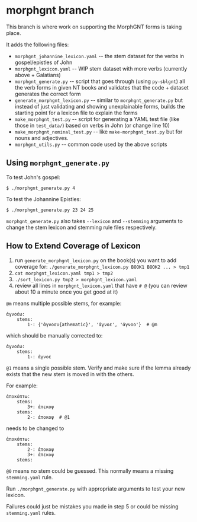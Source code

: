 # morphgnt branch

This branch is where work on supporting the MorphGNT forms is taking place.

It adds the following files:


* `morphgnt_johannine_lexicon.yaml` -- the stem dataset for the verbs in gospel/epistles of John
* `morphgnt_lexicon.yaml` -- WIP stem dataset with more verbs (currently above + Galatians)
* `morphgnt_generate.py` -- script that goes through (using `py-sblgnt`) all the verb forms in given NT books and validates that the code + dataset generates the correct form
* `generate_morphgnt_lexicon.py` -- similar to `morphgnt_generate.py` but instead of just validating and showing unexplainable forms, builds the starting point for a lexicon file to explain the forms
* `make_morphgnt_test.py` -- script for generating a YAML test file (like those in `test_data/`) based on verbs in John (or change line 10)
* `make_morphgnt_nominal_test.py` -- like `make-morphgnt_test.py` but for nouns and adjectives.
* `morphgnt_utils.py` -- common code used by the above scripts


## Using `morphgnt_generate.py`

To test John's gospel:

```
$ ./morphgnt_generate.py 4
```

To test the Johannine Epistles:

```
$ ./morphgnt_generate.py 23 24 25
```

`morphgnt_generate.py` also takes `--lexicon` and `--stemming` arguments to change the stem lexicon and stemming rule files respectively.


## How to Extend Coverage of Lexicon

1. run `generate_morphgnt_lexicon.py` on the book(s) you want to add coverage for: `./generate_morphgnt_lexicon.py BOOK1 BOOK2 ... > tmp1`
2. `cat morphgnt_lexicon.yaml tmp1 > tmp2`
3. `./sort_lexicon.py tmp2 > morphgnt_lexicon.yaml`
4. review all lines in `morphgnt_lexicon.yaml` that have `# @` (you can review about 10 a minute once you get good at it)

`@m` means multiple possible stems, for example:

```
ἀγνοέω:
    stems:
        1-: {'ἀγνοου{athematic}', 'ἀγνοε', 'ἀγνοο'}  # @m
```

which should be manually corrected to:

```
ἀγνοέω:
    stems:
        1-: ἀγνοε
```

`@1` means a single possible stem. Verify and make sure if the lemma already exists that the new stem is moved in with the others.

For example:

```
ἀποκόπτω:
    stems:
        3+: ἀπεκοψ
    stems:
        2-: ἀποκοψ  # @1
```

needs to be changed to

```
ἀποκόπτω:
    stems:
        2-: ἀποκοψ
        3+: ἀπεκοψ
    stems:
```

`@0` means no stem could be guessed. This normally means a missing `stemming.yaml` rule.

Run `./morphgnt_generate.py` with appropriate arguments to test your new lexicon.

Failures could just be mistakes you made in step 5 or could be missing `stemming.yaml` rules.
